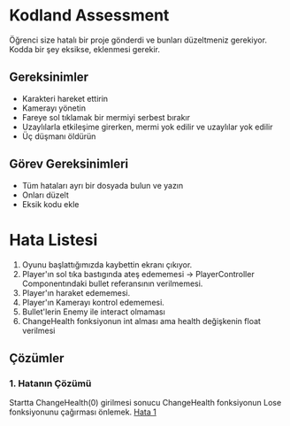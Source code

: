 # Kodland Assessment
Öğrenci size hatalı bir proje gönderdi ve bunları düzeltmeniz gerekiyor.
Kodda bir şey eksikse, eklenmesi gerekir.

## Gereksinimler
- Karakteri hareket ettirin
- Kamerayı yönetin
- Fareye sol tıklamak bir mermiyi serbest bırakır
- Uzaylılarla etkileşime girerken, mermi yok edilir ve uzaylılar yok edilir
- Üç düşmanı öldürün

## Görev Gereksinimleri
- Tüm hataları ayrı bir dosyada bulun ve yazın
- Onları düzelt
- Eksik kodu ekle

# Hata Listesi
1. Oyunu başlattığımızda kaybettin ekranı çıkıyor.
2. Player'ın sol tıka bastıgında ateş edememesi -> PlayerController Componentındaki bullet referansının verilmemesi.
3. Player'ın haraket edememesi.
4. Player'ın Kamerayı kontrol edememesi.
5. Bullet'lerin Enemy ile interact olmaması
6. ChangeHealth fonksiyonun int alması ama health değişkenin float verilmesi

## Çözümler
### 1. Hatanın Çözümü
Startta ChangeHealth(0) girilmesi sonucu ChangeHealth fonksiyonun Lose fonksiyonunu çağırması önlemek. [Hata 1]([https://github.com](https://github.com/gamecem/Kodland-Assessment--/commit/561b9b60d4195a924b2731c6ca66e36095d867f4))


